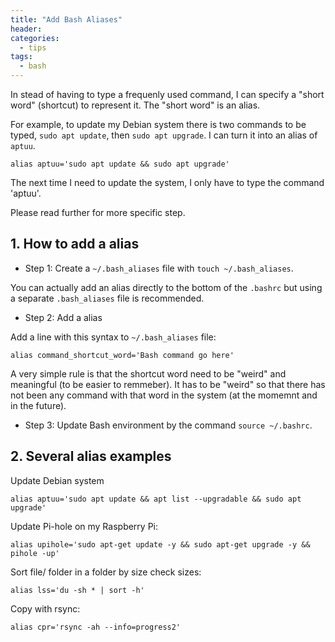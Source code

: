 ```yaml
---
title: "Add Bash Aliases"
header:
categories:
  - tips
tags:
  - bash
---
```


In stead of having to type a frequenly used command, I can specify a "short word" (shortcut) to represent it. The "short word" is an alias.

For example, to update my Debian system there is two commands to be typed, `sudo apt update`, then `sudo apt upgrade`. I can turn it into an alias of `aptuu`.

```
alias aptuu='sudo apt update && sudo apt upgrade'
```

The next time I need to update the system, I only have to type the command 'aptuu'.

Please read further for more specific step.

## 1. How to add a alias

* Step 1: Create a `~/.bash_aliases` file with `touch ~/.bash_aliases`.

You can actually add an alias directly to the bottom of the `.bashrc` but using a separate `.bash_aliases` file is recommended.

* Step 2: Add a alias

Add a line with this syntax to `~/.bash_aliases` file:

```
alias command_shortcut_word='Bash command go here'
```

A very simple rule is that the shortcut word need to be "weird" and meaningful (to be easier to remmeber). It has to be "weird" so that there has not been any command with that word in the system (at the momemnt and in the future).

* Step 3: Update Bash environment by the command `source ~/.bashrc`.

## 2. Several alias examples

Update Debian system

```
alias aptuu='sudo apt update && apt list --upgradable && sudo apt upgrade'
```

Update Pi-hole on my Raspberry Pi:

```
alias upihole='sudo apt-get update -y && sudo apt-get upgrade -y && pihole -up'
```

Sort file/ folder in a folder by size check sizes:

```
alias lss='du -sh * | sort -h'
```

Copy with rsync:

```
alias cpr='rsync -ah --info=progress2'
```
